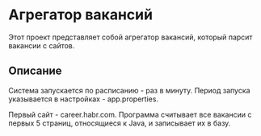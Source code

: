 # Агрегатор вакансий

Этот проект представляет собой агрегатор вакансий, который парсит вакансии с сайтов.

## Описание

Система запускается по расписанию - раз в минуту. Период запуска указывается в настройках - app.properties.

Первый сайт - career.habr.com. Программа считывает все вакансии с первых 5 страниц, относящиеся к Java, и записывает их в базу.
